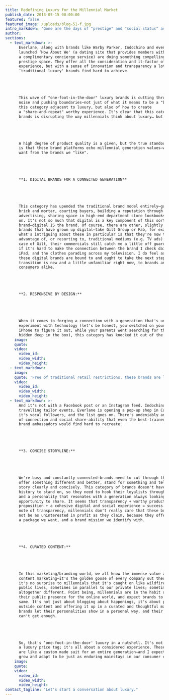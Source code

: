 ```yaml
---
title: Redefining Luxury for the Millennial Market
publish_date: 2013-05-15 00:00:00
featured: false
featured_image: /uploads/blog-51-f.jpg
intro_markdown: 'Gone are the days of "prestige" and "social status" as indicators of desirability in luxury brands—millennials want authenticity, singularity, and social value from the brands we choose to champion.​'
author:
sections:
  - text_markdown: >-
      Everlane, along with brands like Warby Parker, Indochino and even the newly
      launched ‘How About We' (a dating site that provides members with
      a complimentary concierge service) are doing something compelling in the
      prestige space. They offer all the consideration and it-factor of a luxury
      experience, but with a sense of innovation and transparency a lot of the
      ‘traditional luxury' brands find hard to achieve.





      This wave of "one-foot-in-the-door" luxury brands is cutting through the
      noise and pushing boundaries—not just of what it means to be a "brand" in
      this category adjacent to luxury, but also of how to create
      a "share-and-repeat" worthy experience. It's clear that this category of
      brands is disrupting the way millennials think about luxury… but how?





      A high degree of product quality is a given, but the true standout factor
      is that these brand platforms echo millennial generation values—what we
      want from the brands we "like".





      **1. DIGITAL BRANDS FOR A CONNECTED GENERATION**





      This category has upended the traditional brand model entirely—goodbye
      brick and mortar, courting buyers, building a reputation through
      advertising, sharing space in high-end department store lookbooks, and so
      on. It's not so much that digital is a key component of this sort of
      brand—digital IS the brand. Of course, there are other, slightly older,
      brands that have grown up digital—take Gilt Group or Fab, for example, and
      what's intriguing about these in particular is that they're now taking
      advantage of, or resorting to, traditional mediums (e.g. TV ads).In the
      case of Gilt, their commercials still catch me a little off guard. It's as
      if it's hard to make the connection between the brand I check daily on my
      iPad, and the clothes parading across my television. I do feel as though
      these digital brands are bound to and ought to take the next step—but the
      transition is new and a little unfamiliar right now, to brands and
      consumers alike.





      **2. RESPONSIVE BY DESIGN:**





      When it comes to forging a connection with a generation that's unafraid to
      experiment with technology (let's be honest, you switched on your new
      iPhone to figure it out, while your parents went searching for the manual
      hidden deep in the box), this category has knocked it out of the park.​
    image:
    quote:
    video:
      video_id:
      video_width:
      video_height:
  - text_markdown:
    image:
    quote: 'Free of traditional retail restrictions, these brands are listening to their loyalists, and responding.'
    video:
      video_id:
      video_width:
      video_height:
  - text_markdown: >-
      And it's not with a Facebook post or an Instagram feed. Indochino hosts
      travelling tailor events, Everlane is opening a pop-up shop in Canada for
      it's vocal followers, and the list goes on. There's undeniably an element
      of connection and social share-ability that even the best-trained team of
      brand ambassadors would find hard to recreate.





      **3. CONCISE STORYLINE:**





      We're busy and constantly connected—brands need to cut through the noise,
      offer something different and better, stand for something and tell that
      story clearly and concisely. This category of brands doesn't have a long
      history to stand on, so they need to hook their loyalists through honesty
      and a personality that resonates with a generation always looking for the
      opportunity to share. It seems that transparency + worthy product + value
      proposition + a cohesive digital and social experience = success. On the
      note of transparency, millennials don't really care that these brands may
      not be as uninterested in profit as they claim, because they offer us
      a package we want, and a brand mission we identify with.





      **4. CURATED CONTENT:**





      In this marketing/branding world, we all know the immense value attached to
      content marketing—it's the golden goose of every company out there, and
      it's no surprise to millennials that it's caught on like wildfire. We live
      public lives, sometimes in parallel to our private lives; sometimes
      altogether different. Point being, millennials are in the habit of curating
      their public presence for the online world, and expect brands to do the
      same. It's not just about blogging about happenings, it's about pulling in
      outside content and offering it up in a curated and thoughtful manner—these
      brands let their personalities show in a personal way, and their loyalists
      can't get enough.





      So, that's ‘one-foot-in-the-door' luxury in a nutshell. It's not about
      a luxury price tag; it's all about a considered experience. These brands
      are like a custom made suit for an entire generation—and I expect they will
      grow and adapt to be just as enduring mainstays in our consumer culture.​
    image:
    quote:
    video:
      video_id:
      video_width:
      video_height:
contact_tagline: "Let's start a conversation about luxury."
---
```



